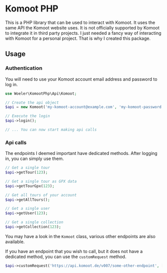 # Komoot PHP
This is a PHP library that can be used to interact with Komoot. It uses the same API the Komoot website uses. It is not officially supported by Komoot to integrate it in third party projects. I just needed a fancy way of interacting with Komoot for a personal project. That is why I created this package.

## Usage

### Authentication

You will need to use your Komoot account email address and password to log in.
```php
use Woeler\KomootPhp\Api\Komoot;

// Create the api object
$api = new Komoot('my-komoot-account@example.com', 'my-komoot-password');

// Execute the login
$api->login();

// ... You can now start making api calls
```

### Api calls

The endpoints I deemed important have dedicated methods. After logging in, you can simply use them.
```php
// Get a single tour
$api->getTour(123);

// Get a single tour as GPX data
$api->getTourGpx(123);

// Get all tours of your account
$api->getAllTours();

// Get a single user
$api->getUser(123);

// Get a single collection
$api->getCollection(123);
```

You may have a look in the `Komoot` class, various other endpoints are also available.

If you have an endpoint that you wish to call, but it does not have a dedicated method, you can use the `customRequest` method.
```php
$api->customRequest('https://api.komoot.de/v007/some-other-endpoint', [], 'GET');
```
